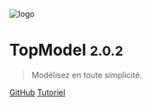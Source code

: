 ![logo](./media/IconDark.svg)

# TopModel <small>2.0.2</small>

> Modélisez en toute simplicité.

[GitHub](https://github.com/klee-contrib/topmodel)
[Tutoriel](/getting-started/00_getting_started.md)
